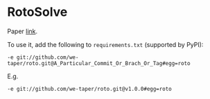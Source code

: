 # RotoSolve

Paper [link](https://arxiv.org/abs/1903.12166).

To use it, add the following to `requirements.txt` (supported by PyPI):

```text
-e git://github.com/we-taper/roto.git@A_Particular_Commit_Or_Brach_Or_Tag#egg=roto
```

E.g.

```text
-e git://github.com/we-taper/roto.git@v1.0.0#egg=roto
```